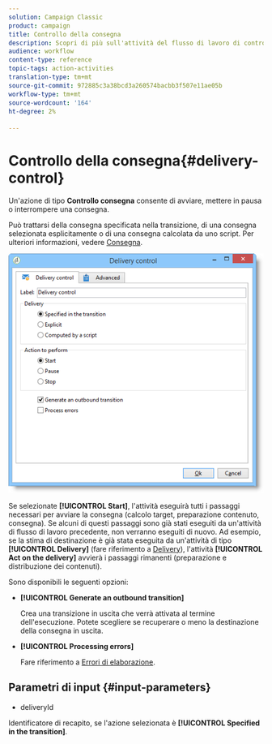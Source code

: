 ```yaml
---
solution: Campaign Classic
product: campaign
title: Controllo della consegna
description: Scopri di più sull'attività del flusso di lavoro di controllo Consegna
audience: workflow
content-type: reference
topic-tags: action-activities
translation-type: tm+mt
source-git-commit: 972885c3a38bcd3a260574bacbb3f507e11ae05b
workflow-type: tm+mt
source-wordcount: '164'
ht-degree: 2%

---
```



# Controllo della consegna{#delivery-control}

Un&#39;azione di tipo **Controllo consegna** consente di avviare, mettere in pausa o interrompere una consegna.

Può trattarsi della consegna specificata nella transizione, di una consegna selezionata esplicitamente o di una consegna calcolata da uno script. Per ulteriori informazioni, vedere [Consegna](../../workflow/using/delivery.md).

![](assets/edit_diffusion_act.png)

Se selezionate **[!UICONTROL Start]**, l&#39;attività eseguirà tutti i passaggi necessari per avviare la consegna (calcolo target, preparazione contenuto, consegna). Se alcuni di questi passaggi sono già stati eseguiti da un&#39;attività di flusso di lavoro precedente, non verranno eseguiti di nuovo. Ad esempio, se la stima di destinazione è già stata eseguita da un&#39;attività di tipo **[!UICONTROL Delivery]** (fare riferimento a [Delivery](../../workflow/using/delivery.md)), l&#39;attività **[!UICONTROL Act on the delivery]** avvierà i passaggi rimanenti (preparazione e distribuzione dei contenuti).

Sono disponibili le seguenti opzioni:

* **[!UICONTROL Generate an outbound transition]**

   Crea una transizione in uscita che verrà attivata al termine dell&#39;esecuzione. Potete scegliere se recuperare o meno la destinazione della consegna in uscita.

* **[!UICONTROL Processing errors]**

   Fare riferimento a [Errori di elaborazione](../../workflow/using/monitoring-workflow-execution.md#processing-errors).

## Parametri di input {#input-parameters}

* deliveryId

Identificatore di recapito, se l&#39;azione selezionata è **[!UICONTROL Specified in the transition]**.
